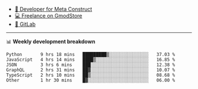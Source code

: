 - [🎈 Developer for Meta Construct](https://metastruct.net)
- [💻 Freelance on GmodStore](https://www.gmodstore.com/users/Tenrys)
- [🦊 GitLab](https://gitlab.com/Tenrys)

---

📊 **Weekly development breakdown**
<!--START_SECTION:waka-->

```text
Python       9 hrs 18 mins   █████████▒░░░░░░░░░░░░░░░   37.03 %
JavaScript   4 hrs 14 mins   ████▒░░░░░░░░░░░░░░░░░░░░   16.85 %
JSON         3 hrs 6 mins    ███░░░░░░░░░░░░░░░░░░░░░░   12.38 %
GraphQL      2 hrs 31 mins   ██▓░░░░░░░░░░░░░░░░░░░░░░   10.07 %
TypeScript   2 hrs 10 mins   ██▒░░░░░░░░░░░░░░░░░░░░░░   08.68 %
Other        1 hr 30 mins    █▓░░░░░░░░░░░░░░░░░░░░░░░   06.00 %
```

<!--END_SECTION:waka-->
